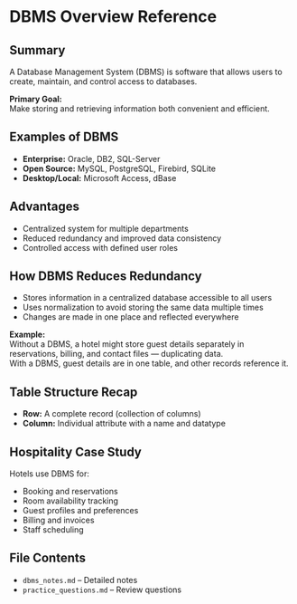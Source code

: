 # DBMS Overview Reference

## Summary
A Database Management System (DBMS) is software that allows users to create, maintain, and control access to databases.

**Primary Goal:**  
Make storing and retrieving information both convenient and efficient.

## Examples of DBMS
- **Enterprise:** Oracle, DB2, SQL-Server
- **Open Source:** MySQL, PostgreSQL, Firebird, SQLite
- **Desktop/Local:** Microsoft Access, dBase

## Advantages
- Centralized system for multiple departments
- Reduced redundancy and improved data consistency
- Controlled access with defined user roles

## How DBMS Reduces Redundancy
- Stores information in a centralized database accessible to all users
- Uses normalization to avoid storing the same data multiple times
- Changes are made in one place and reflected everywhere

**Example:**  
Without a DBMS, a hotel might store guest details separately in reservations, billing, and contact files — duplicating data.  
With a DBMS, guest details are in one table, and other records reference it.

## Table Structure Recap
- **Row:** A complete record (collection of columns)
- **Column:** Individual attribute with a name and datatype

## Hospitality Case Study
Hotels use DBMS for:
- Booking and reservations
- Room availability tracking
- Guest profiles and preferences
- Billing and invoices
- Staff scheduling

## File Contents
- `dbms_notes.md` – Detailed notes
- `practice_questions.md` – Review questions
